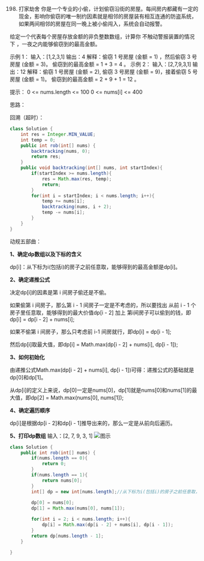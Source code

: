

198. 打家劫舍
你是一个专业的小偷，计划偷窃沿街的房屋。每间房内都藏有一定的现金，影响你偷窃的唯一制约因素就是相邻的房屋装有相互连通的防盗系统，如果两间相邻的房屋在同一晚上被小偷闯入，系统会自动报警。

给定一个代表每个房屋存放金额的非负整数数组，计算你 不触动警报装置的情况下 ，一夜之内能够偷窃到的最高金额。

示例 1：
输入：[1,2,3,1]
输出：4
解释：偷窃 1 号房屋 (金额 = 1) ，然后偷窃 3 号房屋 (金额 = 3)。
     偷窃到的最高金额 = 1 + 3 = 4 。
示例 2：
输入：[2,7,9,3,1]
输出：12
解释：偷窃 1 号房屋 (金额 = 2), 偷窃 3 号房屋 (金额 = 9)，接着偷窃 5 号房屋 (金额 = 1)。
偷窃到的最高金额 = 2 + 9 + 1 = 12 。

提示：
0 <= nums.length <= 100
0 <= nums[i] <= 400

思路：

回溯（超时）：
```java
class Solution {
    int res = Integer.MIN_VALUE;
    int temp = 0;
    public int rob(int[] nums) {
        backtracking(nums, 0);
        return res;
    }
    public void backtracking(int[] nums, int startIndex){
        if(startIndex >= nums.length){
            res = Math.max(res, temp);
            return;
        }
        for(int i = startIndex; i < nums.length; i++){
            temp += nums[i];
            backtracking(nums, i + 2);
            temp -= nums[i];
        }
    }
}
```

动规五部曲：

**1、确定dp数组以及下标的含义**

dp[i]：从下标为i(包括i)的房子之前任意取，能够得到的最高金额是dp[i]。

**2、确定递推公式**

决定dp[i]的因素是第 i 间房子偷还是不偷。

如果偷第 i 间房子，那么第 i - 1 间房子一定是不考虑的，所以要找出 从前 i - 1 个房子里任意取，能够得到的最大价值dp[i - 2] 加上 第i间房子可以偷到的钱，即dp[i] = dp[i - 2] + nums[i];

如果不偷第 i 间房子，那么只考虑前 i-1 间房就行，即dp[i] = dp[i - 1];

然后dp[i]取最大值，即dp[i] = Math.max(dp[i - 2] + nums[i], dp[i - 1]);

**3、如何初始化**

由递推公式Math.max(dp[i - 2] + nums[i], dp[i - 1])可得：递推公式的基础就是dp[0]和dp[1]。

从dp[i]的定义上来说，dp[0]一定是nums[0]，dp[1]就是nums[0]和nums[1]的最大值，即dp[2] = Math.max(nums[0], nums[1]);

**4、确定遍历顺序**

dp[i]是根据dp[i - 2]和dp[i - 1]推导出来的，那么一定是从前向后遍历。

**5、打印dp数组**
输入：[2, 7, 9, 3, 1]
![图示](https://img-blog.csdnimg.cn/20210222144735557.png?x-oss-process=image/watermark,type_ZmFuZ3poZW5naGVpdGk,shadow_10,text_aHR0cHM6Ly9ibG9nLmNzZG4ubmV0L3dlaXhpbl80NjQ5NzUwMw==,size_16,color_FFFFFF,t_70)
```java
class Solution {
    public int rob(int[] nums) {
        if(nums.length == 0){
            return 0;
        }
        if(nums.length == 1){
            return nums[0];
        }
        int[] dp = new int[nums.length];//从下标为i(包括i)的房子之前任意取，能够得到的最高金额是dp[i]
        
        dp[0] = nums[0];
        dp[1] = Math.max(nums[0], nums[1]);

        for(int i = 2; i < nums.length; i++){
            dp[i] = Math.max(dp[i - 2] + nums[i], dp[i - 1]);
        }
        return dp[nums.length - 1];
    }
    
}
```